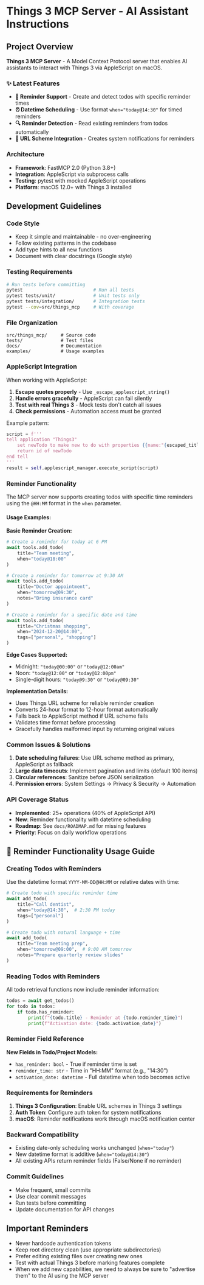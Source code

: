 # Things 3 MCP Server - AI Assistant Instructions

## Project Overview

**Things 3 MCP Server** - A Model Context Protocol server that enables AI assistants to interact with Things 3 via AppleScript on macOS.

### ✨ Latest Features
- **📅 Reminder Support** - Create and detect todos with specific reminder times
- **⏰ Datetime Scheduling** - Use format `when="today@14:30"` for timed reminders  
- **🔍 Reminder Detection** - Read existing reminders from todos automatically
- **📱 URL Scheme Integration** - Creates system notifications for reminders

### Architecture
- **Framework**: FastMCP 2.0 (Python 3.8+)
- **Integration**: AppleScript via subprocess calls
- **Testing**: pytest with mocked AppleScript operations  
- **Platform**: macOS 12.0+ with Things 3 installed

## Development Guidelines

### Code Style
- Keep it simple and maintainable - no over-engineering
- Follow existing patterns in the codebase
- Add type hints to all new functions
- Document with clear docstrings (Google style)

### Testing Requirements
```bash
# Run tests before committing
pytest                          # Run all tests
pytest tests/unit/              # Unit tests only
pytest tests/integration/       # Integration tests
pytest --cov=src/things_mcp     # With coverage
```

### File Organization
```
src/things_mcp/     # Source code
tests/              # Test files  
docs/               # Documentation
examples/           # Usage examples
```

### AppleScript Integration

When working with AppleScript:
1. **Escape quotes properly** - Use `_escape_applescript_string()` 
2. **Handle errors gracefully** - AppleScript can fail silently
3. **Test with real Things 3** - Mock tests don't catch all issues
4. **Check permissions** - Automation access must be granted

Example pattern:
```python
script = f'''
tell application "Things3"
    set newTodo to make new to do with properties {{name:"{escaped_title}"}}
    return id of newTodo
end tell
'''
result = self.applescript_manager.execute_script(script)
```

### Reminder Functionality

The MCP server now supports creating todos with specific time reminders using the `@HH:MM` format in the `when` parameter.

#### Usage Examples:

**Basic Reminder Creation:**
```python
# Create a reminder for today at 6 PM
await tools.add_todo(
    title="Team meeting",
    when="today@18:00"
)

# Create a reminder for tomorrow at 9:30 AM
await tools.add_todo(
    title="Doctor appointment", 
    when="tomorrow@09:30",
    notes="Bring insurance card"
)

# Create a reminder for a specific date and time
await tools.add_todo(
    title="Christmas shopping",
    when="2024-12-20@14:00",
    tags=["personal", "shopping"]
)
```

**Edge Cases Supported:**
- Midnight: `"today@00:00"` or `"today@12:00am"`
- Noon: `"today@12:00"` or `"today@12:00pm"`
- Single-digit hours: `"today@9:30"` or `"today@09:30"`

**Implementation Details:**
- Uses Things URL scheme for reliable reminder creation
- Converts 24-hour format to 12-hour format automatically
- Falls back to AppleScript method if URL scheme fails
- Validates time format before processing
- Gracefully handles malformed input by returning original values

### Common Issues & Solutions

1. **Date scheduling failures**: Use URL scheme method as primary, AppleScript as fallback
2. **Large data timeouts**: Implement pagination and limits (default 100 items)
3. **Circular references**: Sanitize before JSON serialization
4. **Permission errors**: System Settings → Privacy & Security → Automation

### API Coverage Status
- **Implemented**: 25+ operations (40% of AppleScript API) 
- **New**: Reminder functionality with datetime scheduling
- **Roadmap**: See `docs/ROADMAP.md` for missing features
- **Priority**: Focus on daily workflow operations

## 📅 Reminder Functionality Usage Guide

### Creating Todos with Reminders

Use the datetime format `YYYY-MM-DD@HH:MM` or relative dates with time:

```python
# Create todo with specific reminder time
await add_todo(
    title="Call dentist", 
    when="today@14:30",  # 2:30 PM today
    tags=["personal"]
)

# Create todo with natural language + time
await add_todo(
    title="Team meeting prep",
    when="tomorrow@09:00",  # 9:00 AM tomorrow
    notes="Prepare quarterly review slides"
)
```

### Reading Todos with Reminders

All todo retrieval functions now include reminder information:

```python
todos = await get_todos()
for todo in todos:
    if todo.has_reminder:
        print(f"{todo.title} - Reminder at {todo.reminder_time}")
        print(f"Activation date: {todo.activation_date}")
```

### Reminder Field Reference

**New Fields in Todo/Project Models:**
- `has_reminder: bool` - True if reminder time is set
- `reminder_time: str` - Time in "HH:MM" format (e.g., "14:30")  
- `activation_date: datetime` - Full datetime when todo becomes active

### Requirements for Reminders

1. **Things 3 Configuration**: Enable URL schemes in Things 3 settings
2. **Auth Token**: Configure auth token for system notifications
3. **macOS**: Reminder notifications work through macOS notification center

### Backward Compatibility

- Existing date-only scheduling works unchanged (`when="today"`)
- New datetime format is additive (`when="today@14:30"`) 
- All existing APIs return reminder fields (False/None if no reminder)

### Commit Guidelines
- Make frequent, small commits
- Use clear commit messages
- Run tests before committing
- Update documentation for API changes

## Important Reminders
- Never hardcode authentication tokens
- Keep root directory clean (use appropriate subdirectories)
- Prefer editing existing files over creating new ones
- Test with actual Things 3 before marking features complete
- When we add new capabilities, we need to always be sure to "advertise them" to the AI using the MCP server